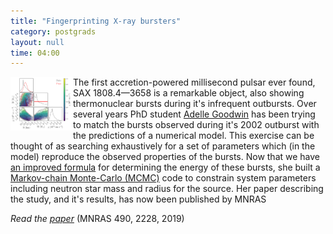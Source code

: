 ```yaml
---
title: "Fingerprinting X-ray bursters"
category: postgrads
layout: null
time: 04:00
---
```

<!-- converted from blosxom format post using convert.pl dkg 22.1.2022 -->
<img src="images/mr_posterior.png" width="100" align="left">
The first accretion-powered millisecond pulsar ever found,
SAX&nbsp;1808.4&mdash;3658 is a remarkable object, also showing thermonuclear
bursts during it's infrequent outbursts. Over several years PhD student <a
href="https://twitter.com/astro_del">Adelle Goodwin</a> has
been trying to match the bursts observed during it's 2002 outburst with 
the predictions of a numerical model.
This exercise can be thought of as 
searching exhaustively for a set of parameters which (in the model) reproduce
the observed properties of the bursts.
Now that we have 
<a href="/~dgallow/cgi-bin/blosxom.cgi/postgrads/xtej1812-182.html">an improved 
formula</a> for determining the energy of these bursts, she built a 
<a href="https://towardsdatascience.com/a-zero-math-introduction-to-markov-chain-monte-carlo-methods-dcba889e0c50">Markov-chain Monte-Carlo (MCMC)</a> code
to constrain system parameters including neutron star mass and radius for
the source. Her paper describing the study, and it's results, has now been
published by
MNRAS
</p>
<p><em>Read the <a href="https://ui.adsabs.harvard.edu/abs/2019MNRAS.490.2228G">paper</a></em> (MNRAS 490, 2228, 2019)</p>
